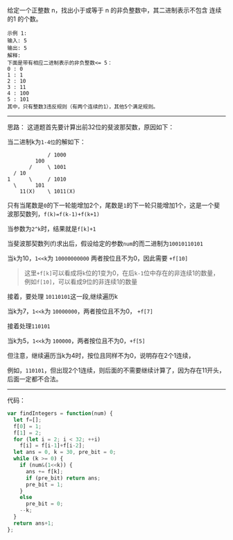 给定一个正整数 n，找出小于或等于 n 的非负整数中，其二进制表示不包含 连续的1 的个数。

```
示例 1:
输入: 5
输出: 5
解释: 
下面是带有相应二进制表示的非负整数<= 5：
0 : 0
1 : 1
2 : 10
3 : 11
4 : 100
5 : 101
其中，只有整数3违反规则（有两个连续的1），其他5个满足规则。
```

-----
思路：
这道题首先要计算出前32位的斐波那契数，原因如下：

当二进制k为`1-4位`的解如下：
```
             / 1000
         100      
       /     \ 1001      
  / 10          
1      \     / 1010
  \      101
    11(X)    \ 1011(X)
```
只有当尾数是`0`的下一轮能增加2个，尾数是`1`的下一轮只能增加1个，这是一个斐波那契数列，`f(k)=f(k-1)+f(k+1)`

当参数为`2^k`时，结果就是`f[k]+1`
 
当斐波那契数列(f)求出后，假设给定的参数`num`的而二进制为`10010110101`
 
当`k`为10，`1<<k`为 `10000000000`
两者按位且不为0，因此需要 `+f[10]`
 
> 这里`+f[k]`可以看成将`k`位的1变为0，在后`k-1`位中存在的非连续1的数量，
> 例如`f[10]`，可以看成9位的非连续1的数量

接着，要处理 `10110101`这一段,继续遍历k

当k为7，`1<<k`为  `10000000`，两者按位且不为0， `+f[7]`

接着处理`110101`

当k为5，`1<<k`为 `100000`，两者按位且不为0，`+f[5]`

但注意，继续遍历当k为4时，按位且同样不为0，说明存在2个1连续，

例如，`110101`，但出现2个1连续，则后面的不需要继续计算了，因为存在11开头，后面一定都不合法。

-----
代码：
```js
var findIntegers = function(num) {
  let f=[];
  f[0] = 1;
  f[1] = 2;
  for (let i = 2; i < 32; ++i)
    f[i] = f[i-1]+f[i-2];
  let ans = 0, k = 30, pre_bit = 0;
  while (k >= 0) {
    if (num&(1<<k)) {
      ans += f[k];
      if (pre_bit) return ans;
      pre_bit = 1;
    }
    else
      pre_bit = 0;
    --k;
  }
  return ans+1;
};
```
 
